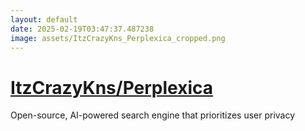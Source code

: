 ```yaml
---
layout: default
date: 2025-02-19T03:47:37.487238
image: assets/ItzCrazyKns_Perplexica_cropped.png
---
```


# [ItzCrazyKns/Perplexica](https://github.com/ItzCrazyKns/Perplexica)

Open-source, AI-powered search engine that prioritizes user privacy 
